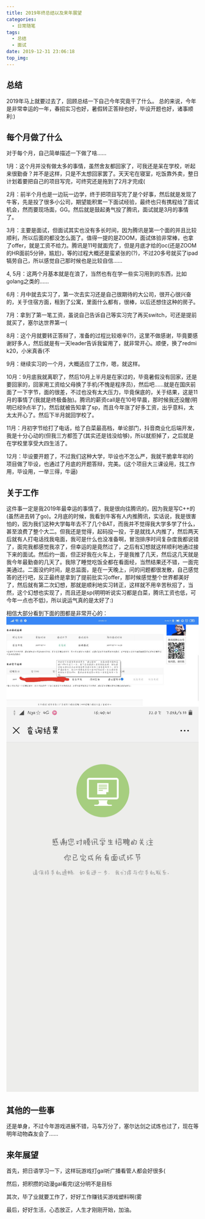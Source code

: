```yaml
---
title: 2019年终总结以及来年展望
categories:
  - 日常随笔
tags:
  - 总结
  - 面试
date: 2019-12-31 23:06:18
top_img:
---
```


## 总结
2019年马上就要过去了，回顾总结一下自己今年究竟干了什么。
总的来说，今年是非常幸运的一年，春招实习也好，暑假转正答辩也好，毕设开题也好，诸事顺利:)

## 每个月做了什么
对于每个月，自己简单描述一下做了啥……

<!--more-->

1月：这个月并没有做太多的事情，虽然舍友都回家了，可我还是呆在学校，听起来很勤奋？并不是这样，只是不太想回家罢了。天天宅在寝室，吃饭靠外卖，整日计划着要把自己的项目写完，可终究还是拖到了2月才完成(

2月：前半个月也是一边玩一边学，终于把项目写完了是个好事，然后就是发现了牛客，先是投了很多小公司，期望能积累一下面试经验，最终也只有携程给了面试机会，然而要现场面，GG。然后就是鼓起勇气投了腾讯，面试就是3月的事情了。

3月：主要是面试，但面试其实也没有多长时间，因为腾讯是第一个面的并且比较顺利，所以后面的都没怎么面了。值得一提的是ZOOM，面试体验非常棒，也拿了offer，就是工资不给力。腾讯是11号就面完了，但是月底才给的oc(还是ZOOM的HR面前5分钟，尴尬)，等的过程大概还是蛮紧张的(?)，不过20多号就买了ipad犒劳自己，所以感觉自己那时候也是比较自信……

4, 5月：这两个月基本就是在浪了，当然也有在学一些实习用到的东西，比如golang之类的……

6月：月中就去实习了，第一次去实习还是自己很期待的大公司，很开心很兴奋的，关于住宿方面，租到了公寓，里面什么都有，很棒，以后还想住这种的房子。

7月：拿到了第一笔工资，虽说自己告诉自己等实习完了再买switch，可还是提前就买了，塞尔达世界第一(

8月：这个月就要转正答辩了，准备的过程比较艰辛(?)，这里不做感谢，毕竟要感谢好多人，然后就是有一天leader告诉我留用了，就非常开心。顺便，换了redmi k20，小米真香(不

9月：继续实习的一个月，大概适应了工作，嗯，就这样。

10月：9月底我就离职了，然后10月上半月是在家过的，毕竟暑假没有回家，还是要回家的，回家用工资给父母换了手机(不愧是程序员)，然后吧……就是在国庆前面了一下字节，面的很差，不过也没有太大压力，毕竟保底的，关于结果，这是11月的事情了(我就是终极备胎)。腾讯的薪资call是在10号早晨，那时候我还没醒(明明已经9点半了)，然后就被告知拿了sp，而且今年涨了好多工资，出乎意料，太太太开心了。然后下半月就回学校了。

11月：月初字节给打了电话，给了白菜最高档，单论部门，抖音商业化后端开发，我是十分心动的(但我三方都签了(其实还是钱没给够)，所以就拒掉了，之后就是在学校里享受大四生活了。

12月：毕设要开题了，不过我们这种大学，毕设也不怎么严，我就干脆拿年初的项目做了毕设，也通过了月底的开题答辩，完美。(这个项目大三课设用，找工作用，毕设用，一举三得，牛逼)

## 关于工作
这件事一定是我2019年最幸运的事情了，我是很向往腾讯的，因为我是写C++的(虽然进去转了go)。2月底的时候，我看到牛客有人内推腾讯，实话说，我是很害怕的，因为我们这种大学每年去不了几个BAT，而我并不觉得我大学多学了什么，甚至浪费了整个大二。但我还是觉得，起码投一投，于是就找人内推了，然后两天后就有人打电话找我电面，我可是什么也没准备啊，冒泡排序时间复杂度我都说错了，面完我都感觉我凉了，但幸运的是竟然过了，之后有幻想就这样顺利地通过接下来的面试。然后约一面，但正好我在火车上，于是我推了几天，然后这几天就是我今年最勤奋的几天了。我除了睡觉吃饭全都在看面经，当然结果还不错，一面完美通过。二面没约时间，是总监面，是在一天晚上，问的问题都很发散，自己感觉答的还行吧，反正最终是拿到了提前批实习offer，那时候感觉整个世界都美好了，然后就有第二次幻想，那就是顺利地实习转正，这样就不用辛苦秋招了，当然，这个幻想也实现了，而且还是sp(明明听说实习都是白菜，腾讯工资也低，可今年一点也不低)，所以说运气真的是太好了:)

相信大部分看到下面的图都是非常开心的：
![](2019_summary/1.jpg)
![](2019_summary/2.png)

## 其他的一些事
还是单身，不过今年游戏进展不错，马车万分了，塞尔达剑之试炼也过了，现在等明年动物森友会了……

## 来年展望
首先，把日语学习一下，这样玩游戏打gal听广播看管人都会好很多(

然后，把积攒的动漫gal看完(这分明不是目标

其次，毕了业就要工作了，好好工作赚钱买游戏塑料啊(雾

最后，好好生活，心态放正，人生才刚刚开始，加油。